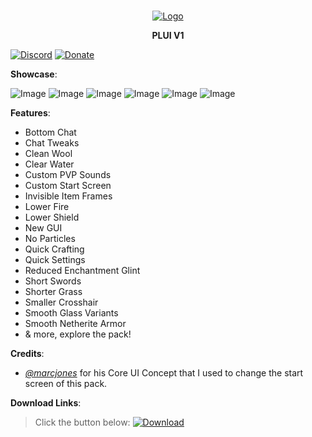 <br/>
<p align="center">
  <a href="https://github.com/artsvn/PocketLoki">
    <img src="https://media.discordapp.net/attachments/1096894008111935644/1097615536428425309/20230418_041124.png" alt="Logo">
  </a>
  <b><p align="center">PLUI V1</p></b>
</p>

[![Discord](https://img.shields.io/badge/DISCORD-SERVER-A8AAD0)](https://discord.gg/R89XUt7uMa) [![Donate](https://img.shields.io/badge/DONATE-COFFEE-A6C1DF)](https://pocketloki.online/donate)

**Showcase**:

![Image](https://cdn.discordapp.com/attachments/1095961096898228234/1099083440583876709/Screenshot_20230422_052049.jpg)
![Image](https://cdn.discordapp.com/attachments/1096894008111935644/1097669115008790568/Screenshot_20230418_074322.jpg)
![Image](https://media.discordapp.net/attachments/1096894008111935644/1097227117416173628/Screenshot_20230417_015106.jpg)
![Image](https://media.discordapp.net/attachments/1096894008111935644/1097227129755816106/Screenshot_20230417_015204.jpg)
![Image](https://media.discordapp.net/attachments/1096894008111935644/1097227143144026273/Screenshot_20230417_015302.jpg)
![Image](https://media.discordapp.net/attachments/1096894008111935644/1097227223506878565/Screenshot_20230417_015429.jpg)

**Features**:
* Bottom Chat
* Chat Tweaks
* Clean Wool
* Clear Water
* Custom PVP Sounds
* Custom Start Screen
* Invisible Item Frames
* Lower Fire
* Lower Shield
* New GUI
* No Particles
* Quick Crafting
* Quick Settings
* Reduced Enchantment Glint
* Short Swords
* Shorter Grass
* Smaller Crosshair
* Smooth Glass Variants
* Smooth Netherite Armor
* & more, explore the pack!

**Credits**:
* [_@marcjones_](https://twitter.com/_marcjones_?lang=en) for his Core UI Concept that I used to change the start screen of this pack.

**Download Links**:
> Click the button below:
> [![Download](https://img.shields.io/badge/DOWNLOAD-PLUI-F3D9B1)](https://link-center.net/640073/plui-v1)
